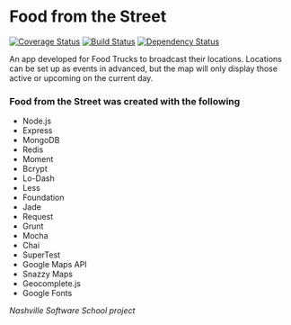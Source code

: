 Food from the Street
=========
[![Coverage Status](https://img.shields.io/coveralls/rtmalone/food-truck.svg)](https://coveralls.io/r/rtmalone/food-truck?branch=master)
[![Build Status](https://travis-ci.org/rtmalone/Food-from-the-Street.svg?branch=master)](https://travis-ci.org/rtmalone/Food-from-the-Street)
[![Dependency Status](https://gemnasium.com/rtmalone/food-truck.svg)](https://gemnasium.com/rtmalone/food-truck)

An app developed for Food Trucks to broadcast their locations. Locations can be set up as events in advanced, but the map will only display those active or upcoming on the current day.

### Food from the Street was created with the following
- Node.js
- Express
- MongoDB
- Redis
- Moment
- Bcrypt
- Lo-Dash
- Less
- Foundation
- Jade
- Request
- Grunt
- Mocha
- Chai
- SuperTest
- Google Maps API
- Snazzy Maps
- Geocomplete.js
- Google Fonts

*Nashville Software School project*
